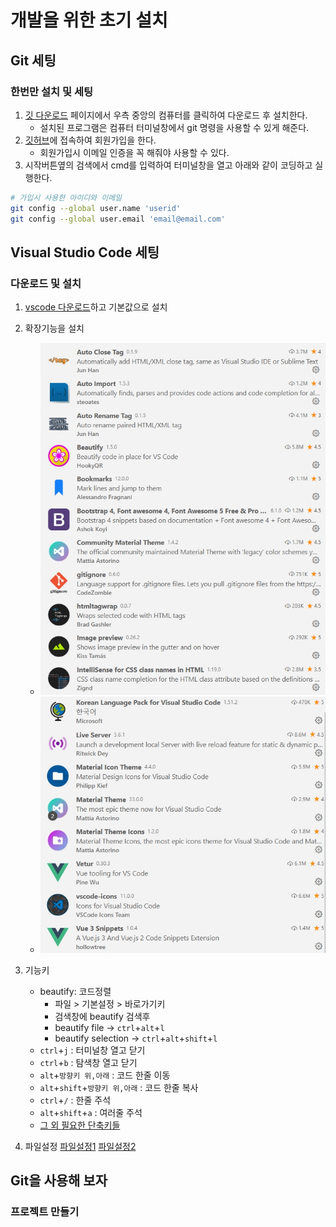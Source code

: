 # 개발을 위한 초기 설치
## Git 세팅
### 한번만 설치 및 세팅
1. [깃 다운로드](https://git-scm.com) 페이지에서 우측 중앙의 컴퓨터를 클릭하여 다운로드 후 설치한다.
	- 설치된 프로그램은 컴퓨터 터미널창에서 git 명령을 사용할 수 있게 해준다.
2. [깃허브](https://github.com)에 접속하여 회원가입을 한다.
	- 회원가입시 이메일 인증을 꼭 해줘야 사용할 수 있다.
3. 시작버튼옆의 검색에서 cmd를 입력하여 터미널창을 열고 아래와 같이 코딩하고 실행한다.
```bash
# 가입시 사용한 아이디와 이메일
git config --global user.name 'userid'
git config --global user.email 'email@email.com'
```


## Visual Studio Code 세팅
### 다운로드 및 설치
1. [vscode 다운로드](https://code.visualstudio.com/download)하고 기본값으로 설치
2. 확장기능을 설치
	- ![확장기능1](./capture/vscode-01.jpg)
	- ![확장기능2](./capture/vscode-02.jpg)
3. 기능키
	- beautify: 코드정렬
		- 파일 > 기본설정 > 바로가기키
		- 검색창에 beautify 검색후
		- beautify file -> `ctrl`+`alt`+`l`
		- beautify selection -> `ctrl`+`alt`+`shift`+`l`
	- `ctrl`+`j` : 터미널창 열고 닫기
	- `ctrl`+`b` : 탐색창 열고 닫기
	- `alt`+`방향키 위,아래` : 코드 한줄 이동
	- `alt`+`shift`+`방향키 위,아래` : 코드 한줄 복사
	- `ctrl`+`/` : 한줄 주석
	- `alt`+`shift`+`a` : 여러줄 주석
	- [그 외 필요한 단축키들](https://blog.naver.com/PostView.nhn?blogId=jjjhygo91&logNo=221494454529&categoryNo=6&parentCategoryNo=0)

4. 파일설정
	[파일설정1](./capture/file-01.jpg)
	[파일설정2](./capture/file-02.jpg)

## Git을 사용해 보자
### 프로젝트 만들기
